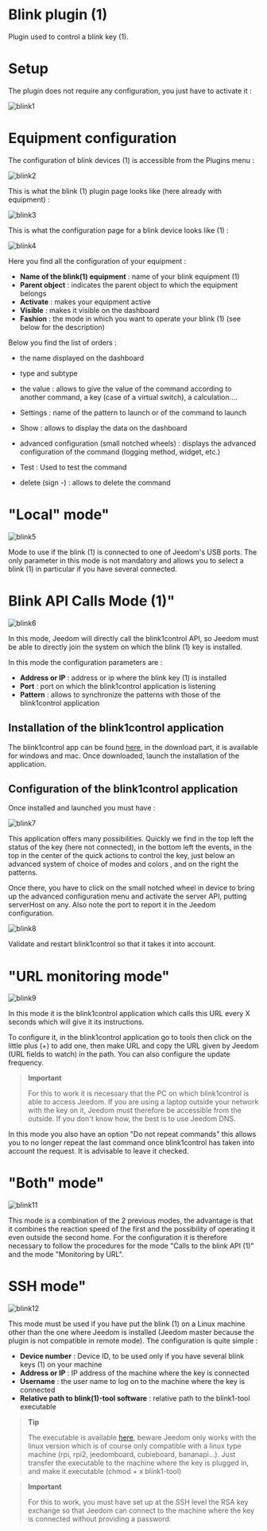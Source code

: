 # Blink plugin (1)

Plugin used to control a blink key (1).

# Setup 

The plugin does not require any configuration, you just have to activate it :

![blink1](./images/blink1.png)

# Equipment configuration 

The configuration of blink devices (1) is accessible from the Plugins menu :

![blink2](./images/blink2.png)

This is what the blink (1) plugin page looks like (here already with equipment) :

![blink3](./images/blink3.png)

This is what the configuration page for a blink device looks like (1) :

![blink4](./images/blink4.png)

Here you find all the configuration of your equipment :

-   **Name of the blink(1) equipment** : name of your blink equipment (1)
-   **Parent object** : indicates the parent object to which the equipment belongs
-   **Activate** : makes your equipment active
-   **Visible** : makes it visible on the dashboard
-   **Fashion** : the mode in which you want to operate your blink (1) (see below for the description)

Below you find the list of orders :

-   the name displayed on the dashboard
-   type and subtype
-   the value : allows to give the value of the command according to another command, a key (case of a virtual switch), a calculation….
-   Settings : name of the pattern to launch or of the command to launch
-   Show : allows to display the data on the dashboard
-   advanced configuration (small notched wheels) : displays the advanced configuration of the command (logging method, widget, etc.)

-   Test : Used to test the command
-   delete (sign -) : allows to delete the command

# "Local" mode" 

![blink5](./images/blink5.png)

Mode to use if the blink (1) is connected to one of Jeedom's USB ports. The only parameter in this mode is not mandatory and allows you to select a blink (1) in particular if you have several connected.

# Blink API Calls Mode (1)" 

![blink6](./images/blink6.png)

In this mode, Jeedom will directly call the blink1control API, so Jeedom must be able to directly join the system on which the blink (1) key is installed.

In this mode the configuration parameters are :

-   **Address or IP** : address or ip where the blink key (1) is installed
-   **Port** : port on which the blink1control application is listening
-   **Pattern** : allows to synchronize the patterns with those of the blink1control application

## Installation of the blink1control application 

The blink1control app can be found [here](http://blink1.thingm.com/blink1control/), in the download part, it is available for windows and mac. Once downloaded, launch the installation of the application.

## Configuration of the blink1control application 

Once installed and launched you must have :

![blink7](./images/blink7.png)

This application offers many possibilities. Quickly we find in the top left the status of the key (here not connected), in the bottom left the events, in the top in the center of the quick actions to control the key, just below an advanced system of choice of modes and colors , and on the right the patterns.

Once there, you have to click on the small notched wheel in device to bring up the advanced configuration menu and activate the server API, putting serverHost on any. Also note the port to report it in the Jeedom configuration.

![blink8](./images/blink8.png)

Validate and restart blink1control so that it takes it into account.

# "URL monitoring mode" 

![blink9](./images/blink9.png)

In this mode it is the blink1control application which calls this URL every X seconds which will give it its instructions.

To configure it, in the blink1control application go to tools then click on the little plus (+) to add one, then make URL and copy the URL given by Jeedom (URL fields to watch) in the path. You can also configure the update frequency.

> **Important**
>
> For this to work it is necessary that the PC on which blink1control is able to access Jeedom. If you are using a laptop outside your network with the key on it, Jeedom must therefore be accessible from the outside. If you don't know how, the best is to use Jeedom DNS.

In this mode you also have an option "Do not repeat commands" this allows you to no longer repeat the last command once blink1control has taken into account the request. It is advisable to leave it checked.

# "Both" mode" 

![blink11](./images/blink11.png)

This mode is a combination of the 2 previous modes, the advantage is that it combines the reaction speed of the first and the possibility of operating it even outside the second home. For the configuration it is therefore necessary to follow the procedures for the mode "Calls to the blink API (1)" and the mode "Monitoring by URL".

# SSH mode" 

![blink12](./images/blink12.png)

This mode must be used if you have put the blink (1) on a Linux machine other than the one where Jeedom is installed (Jeedom master because the plugin is not compatible in remote mode). The configuration is quite simple :

-   **Device number** : Device ID, to be used only if you have several blink keys (1) on your machine
-   **Address or IP** : IP address of the machine where the key is connected
-   **Username** : the user name to log on to the machine where the key is connected
-   **Relative path to blink(1)-tool software** : relative path to the blink1-tool executable

> **Tip**
>
> The executable is available [here](https://github.com/todbot/blink1/releases), beware Jeedom only works with the linux version which is of course only compatible with a linux type machine (rpi, rpi2, jeedomboard, cubieboard, bananapi…). Just transfer the executable to the machine where the key is plugged in, and make it executable (chmod + x blink1-tool)

> **Important**
>
> For this to work, you must have set up at the SSH level the RSA key exchange so that Jeedom can connect to the machine where the key is connected without providing a password.
